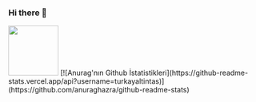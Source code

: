 ### Hi there 👋
<img height="100" src="https://freesvg.org/img/dibujo-13.png" width="100"/>
[![Anurag'nın Github İstatistikleri](https://github-readme-stats.vercel.app/api?username=turkayaltintas)](https://github.com/anuraghazra/github-readme-stats)




<!--
**turkayaltintas/turkayaltintas** is a ✨ _special_ ✨ repository because its `README.md` (this file) appears on your GitHub profile.
Here are some ideas to get you started:

- 🔭 I’m currently working on ...
- 🌱 I’m currently learning ...
- 👯 I’m looking to collaborate on ...
- 🤔 I’m looking for help with ...
- 💬 Ask me about ...
- 📫 How to reach me: ...
- 😄 Pronouns: ...
- ⚡ Fun fact: ...
-->
